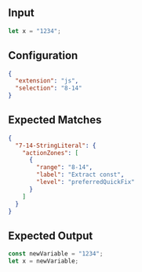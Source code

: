 
## Input
```javascript input
let x = "1234";
```

## Configuration
```json configuration
{
  "extension": "js",
  "selection": "8-14"
}
```

## Expected Matches
```json expected matches
{
  "7-14-StringLiteral": {
    "actionZones": [
      {
        "range": "8-14",
        "label": "Extract const",
        "level": "preferredQuickFix"
      }
    ]
  }
}
```

## Expected Output
```javascript expected output
const newVariable = "1234";
let x = newVariable;
```
